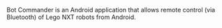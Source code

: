 Bot Commander is an Android application that allows remote control (via Bluetooth) of Lego NXT robots from Android.